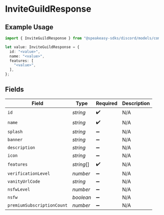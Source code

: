 # InviteGuildResponse

## Example Usage

```typescript
import { InviteGuildResponse } from "@speakeasy-sdks/discord/models/components";

let value: InviteGuildResponse = {
  id: "<value>",
  name: "<value>",
  features: [
    "<value>",
  ],
};
```

## Fields

| Field                      | Type                       | Required                   | Description                |
| -------------------------- | -------------------------- | -------------------------- | -------------------------- |
| `id`                       | *string*                   | :heavy_check_mark:         | N/A                        |
| `name`                     | *string*                   | :heavy_check_mark:         | N/A                        |
| `splash`                   | *string*                   | :heavy_minus_sign:         | N/A                        |
| `banner`                   | *string*                   | :heavy_minus_sign:         | N/A                        |
| `description`              | *string*                   | :heavy_minus_sign:         | N/A                        |
| `icon`                     | *string*                   | :heavy_minus_sign:         | N/A                        |
| `features`                 | *string*[]                 | :heavy_check_mark:         | N/A                        |
| `verificationLevel`        | *number*                   | :heavy_minus_sign:         | N/A                        |
| `vanityUrlCode`            | *string*                   | :heavy_minus_sign:         | N/A                        |
| `nsfwLevel`                | *number*                   | :heavy_minus_sign:         | N/A                        |
| `nsfw`                     | *boolean*                  | :heavy_minus_sign:         | N/A                        |
| `premiumSubscriptionCount` | *number*                   | :heavy_minus_sign:         | N/A                        |